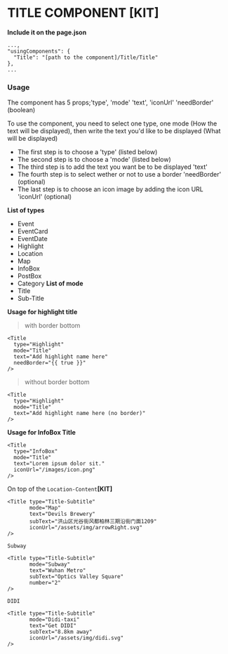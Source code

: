 # TITLE COMPONENT [KIT]

**Include it on the page.json**
```
...,
"usingComponents": {
  "Title": "[path to the component]/Title/Title"
},
...
```
### Usage
  The component has 5 props;'type', 'mode' 'text', 'iconUrl' 'needBorder' (boolean)

  To use the component, you need to select one type, one mode (How the text will be displayed), then write the text you'd like to be displayed (What will be displayed) 
  
  - The first step is to choose a 'type' (listed below)
  - The second step is to choose a 'mode' (listed below)
  - The third step is to add the text you want be to be displayed 'text'
  - The fourth step is to select wether or not to use a border 'needBorder' (optional)
  - The last step is to choose an icon image by adding the icon URL 'iconUrl' (optional)
  

**List of types**
 - Event
 - EventCard
 - EventDate
 - Highlight
 - Location
 - Map
 - InfoBox
 - PostBox
 - Category 
**List of mode**
 - Title
 - Sub-Title

**Usage for highlight title**
> with border bottom
```
<Title
  type="Highlight"
  mode="Title"
  text="Add highlight name here"
  needBorder="{{ true }}"
/>
```
> without border bottom
```
<Title
  type="Highlight"
  mode="Title"
  text="Add highlight name here (no border)"
/>

```

**Usage for InfoBox Title**

```
<Title
  type="InfoBox"
  mode="Title"
  text="Lorem ipsum dolor sit."
  iconUrl="/images/icon.png"
/>
```
On top of the `Location-Content`**[KIT]**
```
<Title type="Title-Subtitle"
       mode="Map"
       text="Devils Brewery"
       subText="洪山区光谷街风都柏林三期沿街门面1209"
       iconUrl="/assets/img/arrowRight.svg"
/>
```
`Subway`
```
<Title type="Title-Subtitle"
       mode="Subway"
       text="Wuhan Metro"
       subText="Optics Valley Square"
       number="2"
/>
```
`DIDI`
```
<Title type="Title-Subtitle"
       mode="Didi-taxi"
       text="Get DIDI"
       subText="8.8km away"
       iconUrl="/assets/img/didi.svg"
/>
```